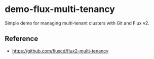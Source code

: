 # demo-flux-multi-tenancy
Simple demo for managing multi-tenant clusters with Git and Flux v2.

## Reference

- https://github.com/fluxcd/flux2-multi-tenancy
